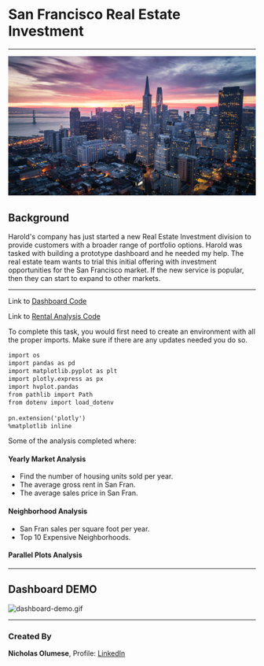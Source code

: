 # San Francisco Real Estate Investment 

---

![SanFran](Images/san-francisco-hero.jpg)

## Background

Harold's company has just started a new Real Estate Investment division to provide customers with a broader range of portfolio options. Harold was tasked with building a prototype dashboard and he needed my help. The real estate team wants to trial this initial offering with investment opportunities for the San Francisco market. If the new service is popular, then they can start to expand to other markets.


---

Link to [Dashboard Code](https://github.com/onyxcollc/SanFrancisco_Real_Estate_Investment/blob/main/dashboard.ipynb)

Link to [Rental Analysis Code](https://github.com/onyxcollc/SanFrancisco_Real_Estate_Investment/blob/main/rental_analysis.ipynb)



To complete this task, you would first need to create an environment with all the proper imports.
Make sure if there are any updates needed you do so.

```
import os
import pandas as pd
import matplotlib.pyplot as plt
import plotly.express as px
import hvplot.pandas
from pathlib import Path
from dotenv import load_dotenv

pn.extension('plotly')
%matplotlib inline

```

Some of the analysis completed where:

#### Yearly Market Analysis
* Find the number of housing units sold per year.
* The average gross rent in San Fran. 
* The average sales price in San Fran.

#### Neighborhood Analysis
* San Fran sales per square foot per year.
* Top 10 Expensive Neighborhoods.

#### Parallel Plots Analysis


---

## Dashboard DEMO


![dashboard-demo.gif](Images/dashboard-demo.gif)

---

### Created By

__Nicholas Olumese__, Profile: [LinkedIn](https://www.linkedin.com/in/nicholas-olumese/)


